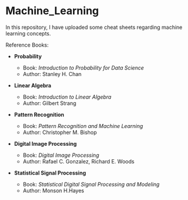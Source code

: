 # Machine_Learning

In this repository, I have uploaded some cheat sheets regarding machine learning concepts.

Reference Books:
- **Probability**
  - Book: *Introduction to Probability for Data Science*
  - Author: Stanley H. Chan

- **Linear Algebra**
  - Book: *Introduction to Linear Algebra*
  - Author: Gilbert Strang

- **Pattern Recognition**
  - Book: *Pattern Recognition and Machine Learning*
  - Author: Christopher M. Bishop

- **Digital Image Processing**
  - Book: *Digital Image Processing*
  - Author: Rafael C. Gonzalez, Richard E. Woods

- **Statistical Signal Processing**
  - Book: *Statistical Digital Signal Processing and Modeling*
  - Author: Monson H.Hayes
